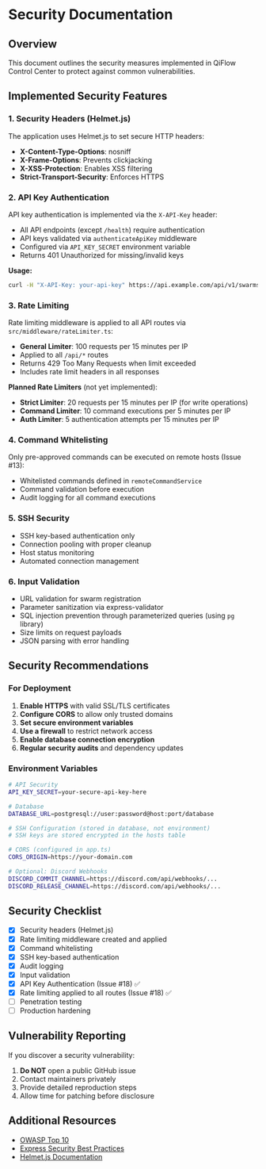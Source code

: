 # Security Documentation

## Overview

This document outlines the security measures implemented in QiFlow Control Center to protect against common vulnerabilities.

## Implemented Security Features

### 1. Security Headers (Helmet.js)

The application uses Helmet.js to set secure HTTP headers:

- **X-Content-Type-Options**: nosniff
- **X-Frame-Options**: Prevents clickjacking
- **X-XSS-Protection**: Enables XSS filtering
- **Strict-Transport-Security**: Enforces HTTPS

### 2. API Key Authentication

API key authentication is implemented via the `X-API-Key` header:

- All API endpoints (except `/health`) require authentication
- API keys validated via `authenticateApiKey` middleware
- Configured via `API_KEY_SECRET` environment variable
- Returns 401 Unauthorized for missing/invalid keys

**Usage:**
```bash
curl -H "X-API-Key: your-api-key" https://api.example.com/api/v1/swarms
```

### 3. Rate Limiting

Rate limiting middleware is applied to all API routes via `src/middleware/rateLimiter.ts`:

- **General Limiter**: 100 requests per 15 minutes per IP
- Applied to all `/api/*` routes
- Returns 429 Too Many Requests when limit exceeded
- Includes rate limit headers in all responses

**Planned Rate Limiters** (not yet implemented):
- **Strict Limiter**: 20 requests per 15 minutes per IP (for write operations)
- **Command Limiter**: 10 command executions per 5 minutes per IP
- **Auth Limiter**: 5 authentication attempts per 15 minutes per IP

### 4. Command Whitelisting

Only pre-approved commands can be executed on remote hosts (Issue #13):
- Whitelisted commands defined in `remoteCommandService`
- Command validation before execution
- Audit logging for all command executions

### 5. SSH Security

- SSH key-based authentication only
- Connection pooling with proper cleanup
- Host status monitoring
- Automated connection management

### 6. Input Validation

- URL validation for swarm registration
- Parameter sanitization via express-validator
- SQL injection prevention through parameterized queries (using `pg` library)
- Size limits on request payloads
- JSON parsing with error handling

## Security Recommendations

### For Deployment

1. **Enable HTTPS** with valid SSL/TLS certificates
2. **Configure CORS** to allow only trusted domains
3. **Set secure environment variables**
4. **Use a firewall** to restrict network access
5. **Enable database connection encryption**
6. **Regular security audits** and dependency updates

### Environment Variables

```bash
# API Security
API_KEY_SECRET=your-secure-api-key-here

# Database
DATABASE_URL=postgresql://user:password@host:port/database

# SSH Configuration (stored in database, not environment)
# SSH keys are stored encrypted in the hosts table

# CORS (configured in app.ts)
CORS_ORIGIN=https://your-domain.com

# Optional: Discord Webhooks
DISCORD_COMMIT_CHANNEL=https://discord.com/api/webhooks/...
DISCORD_RELEASE_CHANNEL=https://discord.com/api/webhooks/...
```

## Security Checklist

- [x] Security headers (Helmet.js)
- [x] Rate limiting middleware created and applied
- [x] Command whitelisting
- [x] SSH key-based authentication
- [x] Audit logging
- [x] Input validation
- [x] API Key Authentication (Issue #18) ✅
- [x] Rate limiting applied to all routes (Issue #18) ✅
- [ ] Penetration testing
- [ ] Production hardening

## Vulnerability Reporting

If you discover a security vulnerability:

1. **Do NOT** open a public GitHub issue
2. Contact maintainers privately
3. Provide detailed reproduction steps
4. Allow time for patching before disclosure

## Additional Resources

- [OWASP Top 10](https://owasp.org/www-project-top-ten/)
- [Express Security Best Practices](https://expressjs.com/en/advanced/best-practice-security.html)
- [Helmet.js Documentation](https://helmetjs.github.io/)
